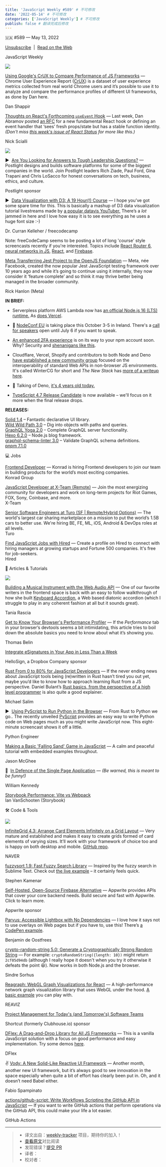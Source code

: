 ```yaml
---
title: 'JavaScript Weekly #589' # 不可修改
date: '2022-05-14' # 不可修改
categories: ['JavaScript Weekly'] # 不可修改
publish: false # 翻译完成后修改
---
```


<!--以上是预览信息，图片一张或限制百字左右，前者优先，全文请使用二级及以下标题-->
<!-- more -->

🇺🇦 #​589 — May 13, 2022

[Unsubscribe](https://javascriptweekly.com/link/123530/web)  |  [Read on the Web](https://javascriptweekly.com/link/123531/web)

JavaScript Weekly

[![](https://res.cloudinary.com/cpress/image/upload/w_1280,e_sharpen:60/fd1lbcj83cptwwhjybcm.jpg)](https://javascriptweekly.com/link/123532/web)

[Using Google's CrUX to Compare Performance of JS Frameworks](https://javascriptweekly.com/link/123532/web "www.smashingmagazine.com") — Chrome User Experience Report ([CrUX](https://javascriptweekly.com/link/123533/web)) is a dataset of user experience metrics collected from real world Chrome users and it’s possible to use it to analyze and compare the performance profiles of different UI frameworks, as done by Dan here.

Dan Shappir

[Thoughts on React's Forthcoming `useEvent` Hook](https://javascriptweekly.com/link/123586/web "typeofnan.dev") — Last week, Dan Abramov posted [an RFC](https://javascriptweekly.com/link/123587/web) for a new fundamental React hook or defining an event handler that ‘sees’ fresh props/state but has a stable function identity. _(Don't miss [this week's issue of React Status](https://javascriptweekly.com/link/123593/web) for more like this.)_

Nick Scialli

[![](https://copm.s3.amazonaws.com/db2866f5.png)](https://javascriptweekly.com/link/123534/web)

▶  [Are You Looking for Answers to Tough Leadership Questions?](https://javascriptweekly.com/link/123534/web "postlight.com") — Postlight designs and builds software platforms for some of the biggest companies in the world. Join Postlight leaders Rich Ziade, Paul Ford, Gina Trapani and Chris LoSacco for honest conversations on tech, business, ethics, and culture.

Postlight sponsor

▶  [Data Visualization with D3: A 19 Hour(!) Course](https://javascriptweekly.com/link/123536/web "www.youtube.com") — I hope you’ve got some spare time for this. This is basically a mashup of D3 data visualization tutorial livestreams made by [a popular datavis YouTuber.](https://javascriptweekly.com/link/123537/web) There’s a _lot_ jammed in here and I love how easy it is to see everything as he uses a huge font size :-)

Dr. Curran Kelleher / freecodecamp

Note: freeCodeCamp seems to be posting a lot of long 'course' style screencasts recently if you're interested. Topics include [React Router 6](https://javascriptweekly.com/link/123538/web), [neural networks in JS](https://javascriptweekly.com/link/123539/web), [React](https://javascriptweekly.com/link/123540/web), and [Firebase](https://javascriptweekly.com/link/123541/web).

[Meta Transferring Jest Project to the OpenJS Foundation](https://javascriptweekly.com/link/123535/web "engineering.fb.com") — Meta, née Facebook, created the now popular Jest JavaScript testing framework over 10 years ago and while it’s going to continue using it internally, they now consider it ‘feature complete’ and so think it may thrive better being managed in the broader community.

Rick Hanlon (Meta)

**IN BRIEF:**

*   Serverpless platform AWS Lambda now has [an official Node.js 16 (LTS) runtime.](https://javascriptweekly.com/link/123542/web) As [does Vercel](https://javascriptweekly.com/link/123543/web).
    
*   📅 [NodeConf EU](https://javascriptweekly.com/link/123544/web) is taking place this October 3-5 in Ireland. There's a [call for speakers](https://javascriptweekly.com/link/123545/web) open until July 6 if you want to speak.
    
*   [An enhanced 2FA experience](https://javascriptweekly.com/link/123546/web) is on its way to your npm account soon. Why? Security and [shenanigans like this](https://javascriptweekly.com/link/123547/web).
    
*   Cloudflare, Vercel, Shopify and contributors to both Node and Deno [have established a new community group](https://javascriptweekly.com/link/123548/web) focused on the interoperability of standard Web APIs in non-browser JS environments. It's called WinterCG for short and _The New Stack_ has [more of a writeup here](https://javascriptweekly.com/link/123549/web).
    
*   🎂 Talking of Deno, [it's 4 years old today.](https://javascriptweekly.com/link/123590/web)
    
*   [TypeScript 4.7 Release Candidate](https://javascriptweekly.com/link/123550/web) is now available – we'll focus on it more when the final release drops.
    

**RELEASES:**

[Solid 1.4](https://javascriptweekly.com/link/123592/web) – Fantastic declarative UI library.  
[Wild Wild Path 3.0](https://javascriptweekly.com/link/123551/web) – Dig into objects with paths and queries.  
[GraphQL Yoga 2.0](https://javascriptweekly.com/link/123552/web) – Complete GraphQL server functionality.  
[Hexo 6.2.0](https://javascriptweekly.com/link/123553/web) – Node.js blog framework.  
[graphql-schema-linter 3.0](https://javascriptweekly.com/link/123554/web) – Validate GraphQL schema definitions.  
[pnpm 7.1.0](https://javascriptweekly.com/link/123555/web)

💻 Jobs

[Frontend Developer](https://javascriptweekly.com/link/123556/web) — Konrad is hiring Frontend developers to join our team in building products for the world’s most exciting companies.  
Konrad Group

[JavaScript Developer at X-Team (Remote)](https://javascriptweekly.com/link/123557/web) — Join the most energizing community for developers and work on long-term projects for Riot Games, FOX, Sony, Coinbase, and more.  
X-Team

[Senior Software Engineers at Turo (SF | Remote/Hybrid Options)](https://javascriptweekly.com/link/123558/web) — The world's largest car sharing marketplace on a mission to put the world’s 1.5B cars to better use. We're hiring BE, FE, ML, iOS, Android & DevOps roles at all levels.  
Turo

[Find JavaScript Jobs with Hired](https://javascriptweekly.com/link/123559/web) — Create a profile on Hired to connect with hiring managers at growing startups and Fortune 500 companies. It's free for job-seekers.  
Hired

📒 Articles & Tutorials

[![](https://res.cloudinary.com/cpress/image/upload/w_1280,e_sharpen:60/z0v9gwfo7ewhh3uask6b.jpg)](https://javascriptweekly.com/link/123560/web)

[Building a Musical Instrument with the Web Audio API](https://javascriptweekly.com/link/123560/web "www.taniarascia.com") — One of our favorite writers in the frontend space is back with an easy to follow walkthrough of how she built [Keyboard Accordion](https://javascriptweekly.com/link/123561/web), a Web based diatonic accordion (which I struggle to play in any coherent fashion at all but it sounds great).

Tania Rascia

[Get to Know Your Browser's Performance Profiler](https://javascriptweekly.com/link/123562/web "blog.atomrc.dev") — If the _Performance_ tab in your browser’s devtools seems a bit intimidating, this article tries to boil down the absolute basics you need to know about what it’s showing you.

Thomas Belin

[Integrate eSignatures in Your App in Less Than a Week](https://javascriptweekly.com/link/123563/web "www.hellosign.com")

HelloSign, a Dropbox Company sponsor

[Rust From 0 to 80% for JavaScript Developers](https://javascriptweekly.com/link/123564/web "michaelsalim.co.uk") — If the never ending news about JavaScript tools being (re)written in Rust hasn’t tired you out yet, maybe you’d like to know how to approach learning Rust from a JS perspective. Daniel Bulant’s [Rust basics, from the perspective of a high level programmer](https://javascriptweekly.com/link/123565/web) is also quite a good explainer.

Michael Salim

▶  [Using PyScript to Run Python in the Browser](https://javascriptweekly.com/link/123566/web "www.youtube.com") — From Rust to Python we go.. The recently unveiled [PyScript](https://javascriptweekly.com/link/123567/web) provides an easy way to write Python code on Web pages much as you might write JavaScript now. This eight-minute screencast shows it off a little.

Python Engineer

[Making a Basic 'Falling Sand' Game in JavaScript](https://javascriptweekly.com/link/123568/web "jason.today") — A calm and peaceful tutorial with embedded examples throughout.

Jason McGhee

🤡  [In Defence of the Single Page Application](https://javascriptweekly.com/link/123569/web "williamkennedy.ninja") — _(Be warned, this is meant to be funny!)_

William Kennedy

[Storybook Performance: Vite vs Webpack](https://javascriptweekly.com/link/123570/web)  
Ian VanSchooten (Storybook)

🛠 Code & Tools

[![](https://res.cloudinary.com/cpress/image/upload/w_1280,e_sharpen:60/lysq1wzp1egvetwsmviz.jpg)](https://javascriptweekly.com/link/123571/web)

[InfiniteGrid 4.3: Arrange Card Elements Infinitely on a Grid Layout](https://javascriptweekly.com/link/123571/web "naver.github.io") — Very mature and established and makes it easy to create grids formed of card elements of varying sizes. It’ll work with your framework of choice too and is happy on both desktop and mobile. [GitHub repo](https://javascriptweekly.com/link/123572/web).

NAVER

[fuzzysort 1.9: Fast Fuzzy Search Library](https://javascriptweekly.com/link/123573/web "github.com") — Inspired by the fuzzy search in Sublime Text. Check out [the live example](https://javascriptweekly.com/link/123574/web) – it certainly feels quick.

Stephen Kamenar

[Self-Hosted, Open-Source Firebase Alternative](https://javascriptweekly.com/link/123575/web "appwrite.io") — Appwrite provides APIs that cover your core backend needs. Build secure and fast with Appwrite. Click to learn more.

Appwrite sponsor

[Parvus: Accessible Lightbox with No Dependencies](https://javascriptweekly.com/link/123576/web "github.com") — I love how it says not to use overlays on Web pages but if you have to, use this! There’s [a CodePen example](https://javascriptweekly.com/link/123577/web).

Benjamin de Oostfrees

[crypto-random-string 5.0: Generate a Cryptographically Strong Random String](https://javascriptweekly.com/link/123578/web "github.com") — For example: `cryptoRandomString({length: 10})` might return `2cf05d94db` (although I really hope it doesn't when you try it otherwise it defeats the point 😆). Now works in both Node.js and the browser.

Sindre Sorhus

[Reagraph: WebGL Graph Visualizations for React](https://javascriptweekly.com/link/123579/web "github.com") — A high-performance network graph visualization library that uses WebGL under the hood. [A basic example](https://javascriptweekly.com/link/123580/web) you can play with.

REAVIZ

[Project Management for Today's (and Tomorrow's) Software Teams](https://javascriptweekly.com/link/123581/web "shortcut.com")

Shortcut (formerly Clubhouse.io) sponsor

[DFlex: A Drag-and-Drop Library for All JS Frameworks](https://javascriptweekly.com/link/123582/web "www.dflex.dev") — This is a vanilla JavaScript solution with a focus on good performance and easy implementation. Try some demos [here](https://javascriptweekly.com/link/123583/web).

DFlex

✌️ [Vody: A New Solid-Like Reactive UI Framework](https://javascriptweekly.com/link/123589/web "github.com") — Another month, another new UI framework, but it’s always good to see innovation in the space especially when quite a bit of effort has clearly been put in. Oh, and it doesn’t need Babel either.

Fabio Spampinato

[actions/github-script: Write Workflows Scripting the GitHub API in JavaScript](https://javascriptweekly.com/link/123585/web "github.com") — If you want to write GitHub actions that perform operations via the GitHub API, this could make your life a lot easier.

GitHub Actions

---
> * 译文出自：[weekly-tracker](https://github.com/FEDarling/weekly-tracker) 项目，期待你的加入！
> * [查看原文](https://javascriptweekly.com/issues/589)对比阅读
> * 发现错误？[提交 PR](https://github.com/FEDarling/weekly-tracker/blob/main/weeklys/javascript_weekly/589)
> * 译者：
> * 校对者：
